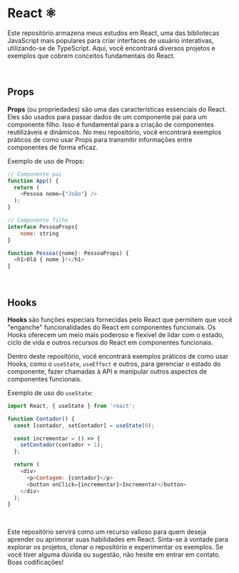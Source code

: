 # React :atom_symbol:

Este repositório armazena meus estudos em React, uma das bibliotecas JavaScript mais populares para criar interfaces de usuário interativas, utilizando-se de TypeScript. Aqui, você encontrará diversos projetos e exemplos que cobrem conceitos fundamentais do React.

<br>

## Props

**Props** (ou propriedades) são uma das características essenciais do React. Eles são usados para passar dados de um componente pai para um componente filho. Isso é fundamental para a criação de componentes reutilizáveis e dinâmicos. No meu repositório, você encontrará exemplos práticos de como usar Props para transmitir informações entre componentes de forma eficaz.

Exemplo de uso de Props:

```javascript
// Componente pai
function App() {
  return (
    <Pessoa nome={"João"} />
  );
}

// Componente filho
interface PessoaProps{
    nome: string
}

function Pessoa({nome}: PessoaProps) {
  <h1>Olá { nome }!</h1>
}
```

<br>

## Hooks

**Hooks** são funções especiais fornecidas pelo React que permitem que você "enganche" funcionalidades do React em componentes funcionais. Os Hooks oferecem um meio mais poderoso e flexível de lidar com o estado, ciclo de vida e outros recursos do React em componentes funcionais.

Dentro deste repositório, você encontrará exemplos práticos de como usar Hooks, como o `useState`, `useEffect` e outros, para gerenciar o estado do componente, fazer chamadas à API e manipular outros aspectos de componentes funcionais.

Exemplo de uso do `useState`:

```javascript
import React, { useState } from 'react';

function Contador() {
  const [contador, setContador] = useState(0);

  const incrementar = () => {
    setContador(contador + 1);
  };

  return (
    <div>
      <p>Contagem: {contador}</p>
      <button onClick={incrementar}>Incrementar</button>
    </div>
  );
}
```

<br>

Este repositório servirá como um recurso valioso para quem deseja aprender ou aprimorar suas habilidades em React. Sinta-se à vontade para explorar os projetos, clonar o repositório e experimentar os exemplos. Se você tiver alguma dúvida ou sugestão, não hesite em entrar em contato. Boas codificações!